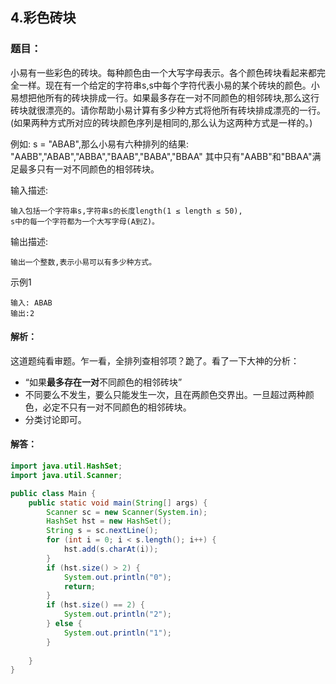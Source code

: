 ## 4.彩色砖块

### 题目：
小易有一些彩色的砖块。每种颜色由一个大写字母表示。各个颜色砖块看起来都完全一样。现在有一个给定的字符串s,s中每个字符代表小易的某个砖块的颜色。小易想把他所有的砖块排成一行。如果最多存在一对不同颜色的相邻砖块,那么这行砖块就很漂亮的。请你帮助小易计算有多少种方式将他所有砖块排成漂亮的一行。(如果两种方式所对应的砖块颜色序列是相同的,那么认为这两种方式是一样的。)

例如: s = "ABAB",那么小易有六种排列的结果:
"AABB","ABAB","ABBA","BAAB","BABA","BBAA"
其中只有"AABB"和"BBAA"满足最多只有一对不同颜色的相邻砖块。

输入描述:
```
输入包括一个字符串s,字符串s的长度length(1 ≤ length ≤ 50),
s中的每一个字符都为一个大写字母(A到Z)。
```
输出描述:
```
输出一个整数,表示小易可以有多少种方式。
```
示例1
```
输入: ABAB
输出:2
```

#### 解析：
这道题纯看审题。乍一看，全排列查相邻项？跪了。看了一下大神的分析：
- “如果**最多存在一对**不同颜色的相邻砖块”
- 不同要么不发生，要么只能发生一次，且在两颜色交界出。一旦超过两种颜色，必定不只有一对不同颜色的相邻砖块。
- 分类讨论即可。

#### 解答：
```java
import java.util.HashSet;
import java.util.Scanner;

public class Main {
    public static void main(String[] args) {
        Scanner sc = new Scanner(System.in);
        HashSet hst = new HashSet();
        String s = sc.nextLine();
        for (int i = 0; i < s.length(); i++) {
            hst.add(s.charAt(i));
        }
        if (hst.size() > 2) {
            System.out.println("0");
            return;
        }
        if (hst.size() == 2) {
            System.out.println("2");
        } else {
            System.out.println("1");
        }
        
    }
}
```
